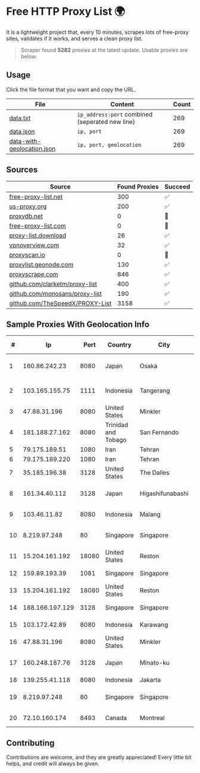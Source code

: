 
# Free HTTP Proxy List 🌍

It is a lightweight project that, every 10 minutes, scrapes lots of free-proxy sites, validates if it works, and serves a clean proxy list.


> Scraper found **5282** proxies at the latest update. Usable proxies are below.

## Usage

Click the file format that you want and copy the URL.


|File|Content|Count|
|----|-------|-----|
|[data.txt](https://raw.githubusercontent.com/themiralay/Proxy-List-World/master/data.txt)|`ip_address:port` combined (seperated new line)|269|
|[data.json](https://raw.githubusercontent.com/themiralay/Proxy-List-World/master/data.json)|`ip, port`|269|
|[data-with-geolocation.json](https://raw.githubusercontent.com/themiralay/Proxy-List-World/master/data-with-geolocation.json)|`ip, port, geolocation`|269|

## Sources

|Source|Found Proxies|Succeed|
|------|-------------|-------|
|[free-proxy-list.net](https://free-proxy-list.net)|300|✅|
|[us-proxy.org](https://www.us-proxy.org)|200|✅|
|[proxydb.net](http://proxydb.net)|0|🚫|
|[free-proxy-list.com](https://free-proxy-list.com/?page=&port=&type%5B%5D=http&type%5B%5D=https&up_time=0&search=Search)|0|🚫|
|[proxy-list.download](https://www.proxy-list.download/HTTP)|26|✅|
|[vpnoverview.com](https://vpnoverview.com/privacy/anonymous-browsing/free-proxy-servers)|32|✅|
|[proxyscan.io](https://www.proxyscan.io)|0|🚫|
|[proxylist.geonode.com](https://proxylist.geonode.com/api/proxy-list?limit=300&page=1&sort_by=lastChecked&sort_type=desc&protocols=http,https)|130|✅|
|[proxyscrape.com](https://api.proxyscrape.com/v2/?request=displayproxies&protocol=http&timeout=10000&country=all&ssl=all&anonymity=all)|846|✅|
|[github.com/clarketm/proxy-list](https://raw.githubusercontent.com/clarketm/proxy-list/master/proxy-list-raw.txt)|400|✅|
|[github.com/monosans/proxy-list](https://raw.githubusercontent.com/monosans/proxy-list/main/proxies/http.txt)|190|✅|
|[github.com/TheSpeedX/PROXY-List](https://raw.githubusercontent.com/TheSpeedX/PROXY-List/master/http.txt)|3158|✅|


## Sample Proxies With Geolocation Info

|#|Ip|Port|Country|City|Internet Service Provider|
|-|--|----|-------|----|-------------------------|
|1|160.86.242.23|8080|Japan|Osaka|Sony Network Communications Inc|
|2|103.165.155.75|1111|Indonesia|Tangerang|PT Jaringan Keluarga Bersama|
|3|47.88.31.196|8080|United States|Minkler|Alibaba.com LLC|
|4|181.188.27.162|8080|Trinidad and Tobago|San Fernando|Columbus Communications Trinidad Limited.|
|5|79.175.189.51|1080|Iran|Tehran|Afranet|
|6|79.175.189.220|1080|Iran|Tehran|Afranet|
|7|35.185.196.38|3128|United States|The Dalles|Google LLC|
|8|161.34.40.112|3128|Japan|Higashifunabashi|NTT PC Communications, Inc.|
|9|103.46.11.82|8080|Indonesia|Malang|Lintas Data Prima, PT|
|10|8.219.97.248|80|Singapore|Singapore|Alibaba (US) Technology Co., Ltd.|
|11|15.204.161.192|18080|United States|Reston|OVH SAS|
|12|159.89.193.39|1081|Singapore|Singapore|DigitalOcean, LLC|
|13|15.204.161.192|18080|United States|Reston|OVH SAS|
|14|188.166.197.129|3128|Singapore|Singapore|DigitalOcean, LLC|
|15|103.172.42.89|8080|Indonesia|Karawang|PT Media Solusi Sukses|
|16|47.88.31.196|8080|United States|Minkler|Alibaba.com LLC|
|17|160.248.187.76|3128|Japan|Minato-ku|NTT PC Communications, Inc.|
|18|139.255.41.118|8080|Indonesia|Jakarta|PT. LINKNET|
|19|8.219.97.248|80|Singapore|Singapore|Alibaba (US) Technology Co., Ltd.|
|20|72.10.160.174|8493|Canada|Montreal|GloboTech Communications|



## Contributing

Contributions are welcome, and they are greatly appreciated! Every
little bit helps, and credit will always be given.

